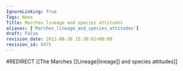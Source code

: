 ```yaml
---
IgnoreLinking: True
Tags: None
Title: Marches lineage and species attitudes
aliases: ['Marches_lineage_and_species_attitudes']
draft: False
revision_date: 2012-08-30 15:38:01+00:00
revision_id: 9475
---
```


#REDIRECT [[The Marches [[Lineage|lineage]] and species attitudes]]